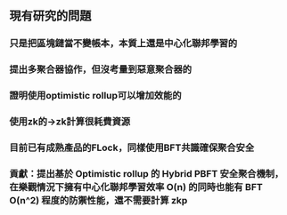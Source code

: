 ## 現有研究的問題
### 只是把區塊鏈當不變帳本，本質上還是中心化聯邦學習的
### 提出多聚合器協作，但沒考量到惡意聚合器的
### 證明使用optimistic rollup可以增加效能的
### 使用zk的->zk計算很耗費資源
### 目前已有成熟產品的FLock，同樣使用BFT共識確保聚合安全
### 貢獻：提出基於 Optimistic rollup 的 Hybrid PBFT 安全聚合機制，在樂觀情況下擁有中心化聯邦學習效率 O(n) 的同時也能有 BFT O(n^2) 程度的防禦性能，還不需要計算 zkp
